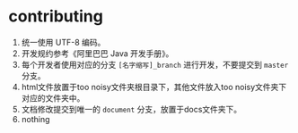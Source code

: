 # contributing  

1. 统一使用 UTF-8 编码。
2. 开发规约参考《阿里巴巴 Java 开发手册》。
3. 每个开发者使用对应的分支  ` [名字缩写]_branch `  进行开发，不要提交到  `master`  分支。
4. html文件放置于too noisy文件夹根目录下，其他文件放入too noisy文件夹下对应的文件夹中。
5. 文档修改提交到唯一的  `document`  分支，放置于docs文件夹下。
6. nothing

